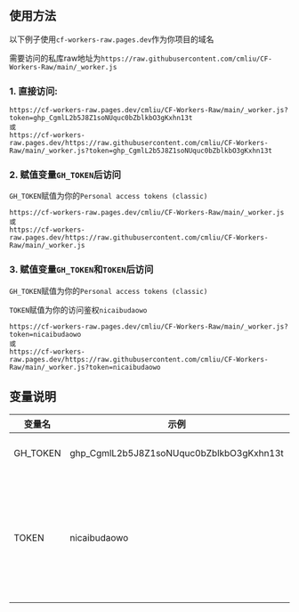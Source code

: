 
## 使用方法
以下例子使用`cf-workers-raw.pages.dev`作为你项目的域名

需要访问的私库raw地址为`https://raw.githubusercontent.com/cmliu/CF-Workers-Raw/main/_worker.js`

### 1. 直接访问:
```url
https://cf-workers-raw.pages.dev/cmliu/CF-Workers-Raw/main/_worker.js?token=ghp_CgmlL2b5J8Z1soNUquc0bZblkbO3gKxhn13t
或
https://cf-workers-raw.pages.dev/https://raw.githubusercontent.com/cmliu/CF-Workers-Raw/main/_worker.js?token=ghp_CgmlL2b5J8Z1soNUquc0bZblkbO3gKxhn13t
```

### 2. 赋值变量`GH_TOKEN`后访问
   `GH_TOKEN`赋值为你的`Personal access tokens (classic)`
```url
https://cf-workers-raw.pages.dev/cmliu/CF-Workers-Raw/main/_worker.js
或
https://cf-workers-raw.pages.dev/https://raw.githubusercontent.com/cmliu/CF-Workers-Raw/main/_worker.js
```

### 3. 赋值变量`GH_TOKEN`和`TOKEN`后访问
   `GH_TOKEN`赋值为你的`Personal access tokens (classic)`
   
   `TOKEN`赋值为你的访问鉴权`nicaibudaowo`

```url
https://cf-workers-raw.pages.dev/cmliu/CF-Workers-Raw/main/_worker.js?token=nicaibudaowo
或
https://cf-workers-raw.pages.dev/https://raw.githubusercontent.com/cmliu/CF-Workers-Raw/main/_worker.js?token=nicaibudaowo
```

## 变量说明
| 变量名 | 示例 | 备注 |
|--------|---------|-----|
| GH_TOKEN | ghp_CgmlL2b5J8Z1soNUquc0bZblkbO3gKxhn13t | 有私库读取权限的token |
| TOKEN | nicaibudaowo | `GH_TOKEN`和`TOKEN`同时存在的时候会作为访问鉴权，单独赋值的效果与`GH_TOKEN`相同 |
